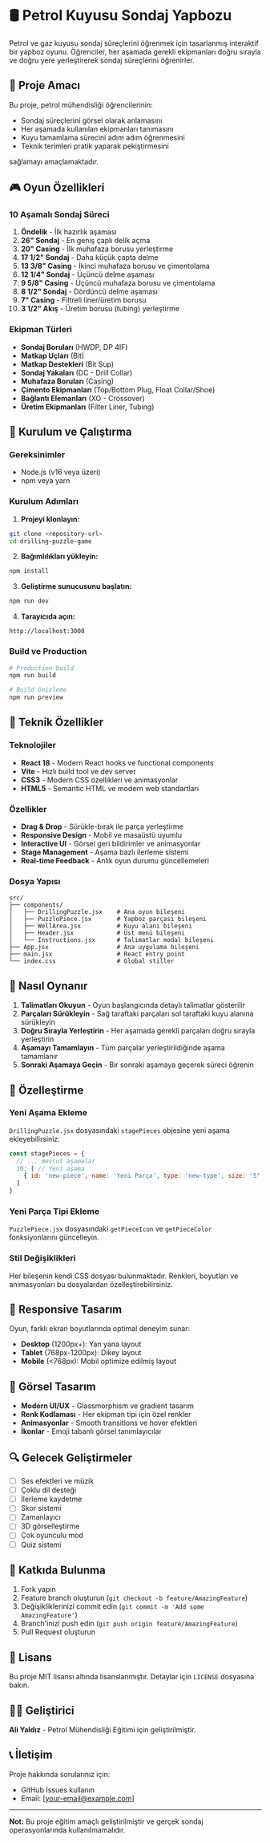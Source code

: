 # 🛢️ Petrol Kuyusu Sondaj Yapbozu

Petrol ve gaz kuyusu sondaj süreçlerini öğrenmek için tasarlanmış interaktif bir yapboz oyunu. Öğrenciler, her aşamada gerekli ekipmanları doğru sırayla ve doğru yere yerleştirerek sondaj süreçlerini öğrenirler.

## 🎯 Proje Amacı

Bu proje, petrol mühendisliği öğrencilerinin:
- Sondaj süreçlerini görsel olarak anlamasını
- Her aşamada kullanılan ekipmanları tanımasını
- Kuyu tamamlama sürecini adım adım öğrenmesini
- Teknik terimleri pratik yaparak pekiştirmesini

sağlamayı amaçlamaktadır.

## 🎮 Oyun Özellikleri

### 10 Aşamalı Sondaj Süreci
1. **Öndelik** - İlk hazırlık aşaması
2. **26" Sondaj** - En geniş çaplı delik açma
3. **20" Casing** - İlk muhafaza borusu yerleştirme
4. **17 1/2" Sondaj** - Daha küçük çapta delme
5. **13 3/8" Casing** - İkinci muhafaza borusu ve çimentolama
6. **12 1/4" Sondaj** - Üçüncü delme aşaması
7. **9 5/8" Casing** - Üçüncü muhafaza borusu ve çimentolama
8. **8 1/2" Sondaj** - Dördüncü delme aşaması
9. **7" Casing** - Filtreli liner/üretim borusu
10. **3 1/2" Akış** - Üretim borusu (tubing) yerleştirme

### Ekipman Türleri
- **Sondaj Boruları** (HWDP, DP 4IF)
- **Matkap Uçları** (Bit)
- **Matkap Destekleri** (Bit Sup)
- **Sondaj Yakaları** (DC - Drill Collar)
- **Muhafaza Boruları** (Casing)
- **Çimento Ekipmanları** (Top/Bottom Plug, Float Collar/Shoe)
- **Bağlantı Elemanları** (XO - Crossover)
- **Üretim Ekipmanları** (Filter Liner, Tubing)

## 🚀 Kurulum ve Çalıştırma

### Gereksinimler
- Node.js (v16 veya üzeri)
- npm veya yarn

### Kurulum Adımları

1. **Projeyi klonlayın:**
```bash
git clone <repository-url>
cd drilling-puzzle-game
```

2. **Bağımlılıkları yükleyin:**
```bash
npm install
```

3. **Geliştirme sunucusunu başlatın:**
```bash
npm run dev
```

4. **Tarayıcıda açın:**
```
http://localhost:3000
```

### Build ve Production

```bash
# Production build
npm run build

# Build önizleme
npm run preview
```

## 🎨 Teknik Özellikler

### Teknolojiler
- **React 18** - Modern React hooks ve functional components
- **Vite** - Hızlı build tool ve dev server
- **CSS3** - Modern CSS özellikleri ve animasyonlar
- **HTML5** - Semantic HTML ve modern web standartları

### Özellikler
- **Drag & Drop** - Sürükle-bırak ile parça yerleştirme
- **Responsive Design** - Mobil ve masaüstü uyumlu
- **Interactive UI** - Görsel geri bildirimler ve animasyonlar
- **Stage Management** - Aşama bazlı ilerleme sistemi
- **Real-time Feedback** - Anlık oyun durumu güncellemeleri

### Dosya Yapısı
```
src/
├── components/
│   ├── DrillingPuzzle.jsx    # Ana oyun bileşeni
│   ├── PuzzlePiece.jsx       # Yapboz parçası bileşeni
│   ├── WellArea.jsx          # Kuyu alanı bileşeni
│   ├── Header.jsx            # Üst menü bileşeni
│   └── Instructions.jsx      # Talimatlar modal bileşeni
├── App.jsx                   # Ana uygulama bileşeni
├── main.jsx                  # React entry point
└── index.css                 # Global stiller
```

## 🎯 Nasıl Oynanır

1. **Talimatları Okuyun** - Oyun başlangıcında detaylı talimatlar gösterilir
2. **Parçaları Sürükleyin** - Sağ taraftaki parçaları sol taraftaki kuyu alanına sürükleyin
3. **Doğru Sırayla Yerleştirin** - Her aşamada gerekli parçaları doğru sırayla yerleştirin
4. **Aşamayı Tamamlayın** - Tüm parçalar yerleştirildiğinde aşama tamamlanır
5. **Sonraki Aşamaya Geçin** - Bir sonraki aşamaya geçerek süreci öğrenin

## 🔧 Özelleştirme

### Yeni Aşama Ekleme
`DrillingPuzzle.jsx` dosyasındaki `stagePieces` objesine yeni aşama ekleyebilirsiniz:

```javascript
const stagePieces = {
  // ... mevcut aşamalar
  10: [ // Yeni aşama
    { id: 'new-piece', name: 'Yeni Parça', type: 'new-type', size: '5"', color: '#FF0000' }
  ]
}
```

### Yeni Parça Tipi Ekleme
`PuzzlePiece.jsx` dosyasındaki `getPieceIcon` ve `getPieceColor` fonksiyonlarını güncelleyin.

### Stil Değişiklikleri
Her bileşenin kendi CSS dosyası bulunmaktadır. Renkleri, boyutları ve animasyonları bu dosyalardan özelleştirebilirsiniz.

## 📱 Responsive Tasarım

Oyun, farklı ekran boyutlarında optimal deneyim sunar:
- **Desktop** (1200px+): Yan yana layout
- **Tablet** (768px-1200px): Dikey layout
- **Mobile** (<768px): Mobil optimize edilmiş layout

## 🎨 Görsel Tasarım

- **Modern UI/UX** - Glassmorphism ve gradient tasarım
- **Renk Kodlaması** - Her ekipman tipi için özel renkler
- **Animasyonlar** - Smooth transitions ve hover efektleri
- **İkonlar** - Emoji tabanlı görsel tanımlayıcılar

## 🔍 Gelecek Geliştirmeler

- [ ] Ses efektleri ve müzik
- [ ] Çoklu dil desteği
- [ ] İlerleme kaydetme
- [ ] Skor sistemi
- [ ] Zamanlayıcı
- [ ] 3D görselleştirme
- [ ] Çok oyunculu mod
- [ ] Quiz sistemi

## 🤝 Katkıda Bulunma

1. Fork yapın
2. Feature branch oluşturun (`git checkout -b feature/AmazingFeature`)
3. Değişikliklerinizi commit edin (`git commit -m 'Add some AmazingFeature'`)
4. Branch'inizi push edin (`git push origin feature/AmazingFeature`)
5. Pull Request oluşturun

## 📄 Lisans

Bu proje MIT lisansı altında lisanslanmıştır. Detaylar için `LICENSE` dosyasına bakın.

## 👨‍💻 Geliştirici

**Ali Yaldız** - Petrol Mühendisliği Eğitimi için geliştirilmiştir.

## 📞 İletişim

Proje hakkında sorularınız için:
- GitHub Issues kullanın
- Email: [your-email@example.com]

---

**Not:** Bu proje eğitim amaçlı geliştirilmiştir ve gerçek sondaj operasyonlarında kullanılmamalıdır.
